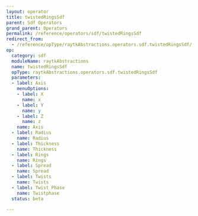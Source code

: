 ```yaml
---
layout: operator
title: twistedRingsSdf
parent: Sdf Operators
grand_parent: Operators
permalink: /reference/operators/sdf/twistedRingsSdf
redirect_from:
  - /reference/opType/raytkAbstractions.operators.sdf.twistedRingsSdf/
op:
  category: sdf
  moduleName: raytkAbstractions
  name: twistedRingsSdf
  opType: raytkAbstractions.operators.sdf.twistedRingsSdf
  parameters:
  - label: Axis
    menuOptions:
    - label: X
      name: x
    - label: Y
      name: y
    - label: Z
      name: z
    name: Axis
  - label: Radius
    name: Radius
  - label: Thickness
    name: Thickness
  - label: Rings
    name: Rings
  - label: Spread
    name: Spread
  - label: Twists
    name: Twists
  - label: Twist Phase
    name: Twistphase
  status: beta

---
```

